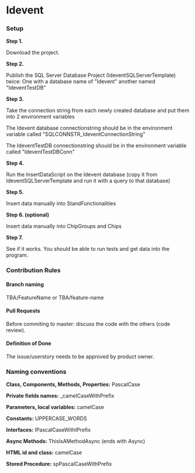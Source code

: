 # Idevent

### Setup
**Step 1.**

Download the project.

**Step 2.**

Publish the SQL Server Database Project (IdeventSQLServerTemplate) twice: One with a database name of "Idevent" another named "IdeventTestDB"

**Step 3.**

Take the connection string from each newly created database and put them into 2 environment variables

The Idevent database connectionstring should be in the environment variable called "SQLCONNSTR_IdeventConnectionString"

The IdeventTestDB connectionstring should be in the environment variable called "IdeventTestDBConn"

**Step 4.**

Run the InsertDataScript on the Idevent database (copy it from IdeventSQLServerTemplate and run it with a query to that database)

**Step 5.**

Insert data manually into StandFunctionalities

**Step 6. (optional)**

Insert data manually into ChipGroups and Chips

**Step 7.**

See if it works. You should be able to run tests and get data into the program.

### Contribution Rules

#### Branch naming
TBA/FeatureName or TBA/feature-name

#### Pull Requests
Before commiting to master: discuss the code with the others (code review).

#### Definition of Done
The issue/userstory needs to be approved by product owner.

### Naming conventions
**Class, Components, Methods, Properties:** PascalCase

**Private fields names:** _camelCaseWithPrefix

**Parameters, local variables:** camelCase

**Constants:** UPPERCASE_WORDS

**Interfaces:** IPascalCaseWithIPrefix

**Async Methods:** ThisIsAMethodAsync (ends with Async) 

**HTML id and class:** camelCase

**Stored Procedure:** spPascalCaseWithPrefix

